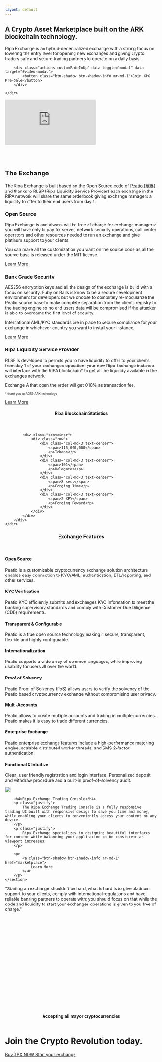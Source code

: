```yaml
---
layout: default
---
```


<div class="business-hero">
    <div class="container">
        <h2 class="customFadeInUp">
            A Crypto Asset Marketplace built on the ARK blockchain technology.
        </h2>
        <p class="customFadeInUp">
            Ripa Exchange is an hybrid-decentralized exchange with a strong focus on lowering the entry level for opening new exchanges and giving crypto traders safe and secure trading partners to operate on a daily basis.
        </p>

        <div class="actions customFadeInUp" data-toggle="modal" data-target="#video-modal">
            <button class="btn-shadow btn-shadow-info mr-md-1">Join XPX Pre-Sale</button>
        </div>

    </div>
</div>

<div class="modal fade" tabindex="-1" role="dialog" id="video-modal">
  <div class="modal-dialog modal-lg modal-xlg">
    <div class="modal-content">
        <div class="modal-body">
        <div class="embed-responsive  embed-responsive-16by9">
            <iframe id="youtube_player" class="yt_player_iframe" type="text/html" src="https://www.youtube.com/embed/X94qHbZBYA8?enablejsapi=1&version=3&playerapiid=ytplayer" 
            frameborder="0" allowscriptaccess="always">
            </iframe>
        </div>
      </div>
    </div>
  </div>
</div>
<script>
$('#video-modal').on('hide.bs.modal', function (e) {
   $('.yt_player_iframe')[0].contentWindow.postMessage('{"event":"command","func":"' + 'stopVideo' + '","args":""}', '*');
});
</script>



<div class="spacial-features" data-scroll style="    margin: 80px auto 0;
                                                     max-width: 1400px;">
    <section class="container">
        <div class="row">
            <div class="col-12">
                <div class="header">
                    <h2>The Exchange</h2>
                    <p>
                        The Ripa Exchange is built based on the Open Source code of <a href="https://www.peatio.tech">Peatio [貔貅]</a> and thanks to RLSP (Ripa Liquidity Service Provider) each exchange in the RIPA network will share the same orderbook giving exchange managers a liquidity to offer to their end users from day 1.
                    </p>
                </div>
            </div>
        </div>
        <div class="row">
            <div class="col-md-4">
                <div class="feature">
                    <h3>
                        Open Source
                    </h3>
                    <p class="justify">
                        Ripa Exchange is and always will be free of charge for exchange managers: you will have only to pay for server, network security operations, call center operators and other resources needed to run an exchange and give platinum support to your clients.
                    </p>
                    <p class="justify">
                        You can make all the customization you want on the source code as all the source base is released under the MIT license.
                    </p>
                    <p class="right">
                        <a class="btn-sm btn-shadow btn-shadow-info" href="listeners">
                            Learn More
                        </a>
                    </p>
                </div>
            </div>
            <div class="col-md-4">
                <div class="feature">
                    <h3>
                        Bank Grade Security
                    </h3>
                    <p class="justify">
                        AES256 encryption keys and all the design of the exchange is build with a focus on security. Ruby on Rails is know to be a secure development environment for developers but we choose to complitely re-modularize the Peatio source base to make complete separation from the clients registry to the trading engine so no end users data will be compromised if the attacker is able to overcame  the first level of security.
                    </p>
                    <p  class="justify">
                        International AML/KYC standards are in place to secure compliance for your exchange in whichever country you want to install your instance.
                    </p>
                    <p class="right">
                        <a class="btn-sm btn-shadow btn-shadow-info" href="services">
                            Learn More
                        </a>
                    </p>
                </div>
            </div>
            <div class="col-md-4">
                <div class="feature">
                    <h3>
                        Ripa Liquidity Service Provider
                    </h3>
                    <p class="justify">
                        RLSP is developed to permits you to have liquidity to offer to your clients from day 1 of your exchanges operation: your new Ripa Exchange instance will interface with the RIPA blockchain* to get all the liqudidy available in the exchanges network.
                    </p>
                    <p style="text-align: justify;">
                        Exchange A that open the order will get 0,10% as transaction fee.
                    </p>
                    <p style="font-size: 70%;">
                        * thank you to ACES-ARK technology
                    </p>
                    <p class="right">
                        <a class="btn-sm btn-shadow btn-shadow-info" href="/marketplace">
                            Learn More
                        </a>
                    </p>
                </div>
            </div>
        </div>
    </section>

</div>


<div class="index-clients">
    <div class="container">
        <header>
            <h4>Ripa Blockchain Statistics</h4>
        </header>
        <div class="about-2-stats">

            <div class="container">
                <div class="row">
                    <div class="col-md-3 text-center">
                        <span>115,000,000</span>
                        <p>Tokens</p>
                    </div>
                    <div class="col-md-3 text-center">
                        <span>101</span>
                        <p>Delegates</p>
                    </div>
                    <div class="col-md-3 text-center">
                        <span>8 sec.</span>
                        <p>Forging Time</p>
                    </div>
                    <div class="col-md-3 text-center">
                        <span>2 XPY</span>
                        <p>Forging Reward</p>
                    </div>
                </div>
            </div>
        </div>
    </div>
</div>

<div class="index-features" data-scroll>
    <div class="container">
        <header>
            <h3>Exchange Features</h3>
        </header>
        <section class="features">
            <div class="row">
                <div class="col-md-3 feature">
                    <section class="center">
                        <p>
                            <i class="fab fa-osi fa-4x"></i>
                        </p>
                        <h4>
                            Open Source
                        </h4>
                        <p>
                            Peatio is a customizable cryptocurrency exchange solution architecture enables easy connection to KYC/AML, authentication, ETL/reporting, and other services.
                        </p>
                    </section>
                </div>
                <div class="col-md-3 feature">
                    <section class="center">
                        <p>
                            <i class="far fa-id-card fa-4x"></i>
                        </p>
                        <h4>
                            KYC Verification
                        </h4>
                        <p class="center">
                            Peatio KYC efficiently submits and exchanges KYC information to meet the banking supervisory standards and comply with Customer Due Diligence (CDD) requirements.
                        </p>
                    </section>
                </div>
                <div class="col-md-3 feature">
                    <section class="center">
                        <p>
                            <i class="fas fa-cogs fa-4x"></i>
                        </p>
                        <h4>
                            Transparent & Configurable
                        </h4>
                        <p class="center">
                            Peatio is a true open source technology making it secure, transparent, flexible and highly configurable.
                        </p>
                    </section>
                </div>
                <div class="col-md-3 feature">
                    <section class="center">
                        <p>
                            <i class="fas fa-language fa-4x"></i>
                        </p>
                        <h4>
                            Internationalization
                        </h4>
                        <p class="center">
                            Peatio supports a wide array of common languages, while improving usability for users all over the world.
                        </p>
                    </section>
                </div>
            </div>
            <div class="row">
                <div class="col-md-3 feature">
                    <section class="center">
                        <p>
                            <i class="fas fa-users fa-4x"></i>
                        </p>
                        <h4>
                            Proof of Solvency
                        </h4>
                        <p class="center">
                            Peatio Proof of Solvency (PoS) allows users to verify the solvency of the Peatio based cryptocurrency exchange without compromising user privacy.
                        </p>
                    </section>
                </div>
                <div class="col-md-3 feature">
                    <section class="center">
                        <p>
                            <i class="fas fa-suitcase fa-4x"></i>
                        </p>
                        <h4>
                            Multi-Accounts
                        </h4>
                        <p class="center">
                            Peatio allows to create multiple accounts and trading in multiple currencies. Peatio makes it is easy to trade different currencies.
                        </p>
                    </section>
                </div>
                <div class="col-md-3 feature">
                    <section class="center">
                        <p>
                            <i class="fas fa-rocket fa-4x"></i>
                        </p>
                        <h4>
                            Enterprise Exchange
                        </h4>
                        <p class="center">
                            Peatio enterprise exchange features include a high-performance matching engine, scalable distributed worker threads, and SMS 2-factor authentication.
                        </p>
                    </section>
                </div>
                <div class="col-md-3 feature">
                    <section class="center">
                        <p>
                            <i class="fas fa-arrows-alt fa-4x"></i>
                        </p>
                        <h4>
                            Functional & Intuitive
                        </h4>
                        <p class="center">
                            Clean, user friendly registration and login interface. Personalized deposit and withdraw procedure and a built-in proof-of-solvency audit.
                        </p>
                    </section>
                </div>
            </div>
        </section>
    </div>
</div>


<div class="index-devices" data-scroll>
    <section class="clearfix">
        <img src="assets/images/peatioTrading.jpg" class="img-fluid devices"  style="border:1px solid #ddd"/>

        <h4>Ripa Exchange Trading Console</h4>
        <p class="justify">
            The Ripa Exchange Trading Console is a fully responsive trading UI built with responsive design to save you time and money, while enabling your clients to conveniently access your content on any device.
        </p>
        <p class="justify">
            Ripa Exchange specializes in designing beautiful interfaces for content while balancing your application to be consistent as viewport increases.
        </p>

        <p>
            <a class="btn-shadow btn-shadow-info mr-md-1" href="marketplace">
                Learn More
            </a>
        </p>
    </section>
</div>


<div class="business-single-client" style="height: 400px" data-scroll>
    <div class="quote-wrapper">
        <p>
            "Starting an exchange shouldn't be hard, what is hard is to give platinum support to your clients, comply with international regulations and have reliable banking partners to operate with: you should focus on that while the code and liquidity to start your exchanges operations is given to you free of charge."
        </p>
    </div>
</div>



<div class="agency-from-the-blog" style="display:none">
    <div class="container">
        <h3>Latest Posts</h3>
        <div class="row">
            <div class="col-md-4">
                <div class="post">
                    <a href="#" class="pic" style="background-image:url('images/unsplash/photo-1422665717225-1a37f226c92a.jpg');">
                    </a>
                    <div class="title">
                        A Future of Cryptocurrencies and Blockchains
                    </div>
                    <div class="min-read">
                        3 min read
                    </div>
                    <p>
                        What is the real world use case for ACES? The real world use case may not have arrived quite yet, but it’s fast approaching.
                    </p>
                </div>
            </div>
            <div class="col-md-4">
                <div class="post">
                    <a href="#" class="pic" style="background-image:url('images/unsplash/photo-1424873380396-9580028d74db.jpg');">
                    </a>
                    <div class="title">
                        ACES Completes ARK Authentication Listeners for ARK, Bitcoin, Ethereum, and Litecoin
                    </div>
                    <div class="min-read">
                        4 min read
                    </div>
                    <p>
                        This release is an expansion and improvement to our existing listener protocol, providing high 
                        quality features that will support a robust blockchain service ecosystem. This release also includes
                        deployment of stake-based listeners for ARK and Ethereum, which you can begin using immediately to 
                        build services. We will be deploying two additional listeners for Bitcoin and Litecoin alongside 
                        our release of services in the coming weeks.
                    </p>
                </div>
            </div>
            <div class="col-md-4">
                <div class="post">
                    <a href="#" class="pic" style="background-image:url('images/unsplash/photo-1478059425650-ca13d6d422f4.jpg');">
                    </a>
                    <div class="title">
                        Development of the ARK and Bitcoin Listeners Completed
                    </div>
                    <div class="min-read">
                        3 min read
                    </div>
                    <p>
                        The listener is the component that plugs into a blockchain (such as Bitcoin) and provides 
                        standardized API access for ARK services to receive data from a blockchain. The listener stands 
                        on its own, and does not necessarily need to be run by the same person running a service.
                    </p>
                </div>
            </div>
        </div>
    </div>
</div>


<div class="index-clients">
    <div class="container">
        <header>
            <h4>Accepting all mayor cryptocurrencies</h4>
        </header>
        <div class="row justify-content-center icons">
            <div class="col-12 col-md-3 col-lg">
                <i class="img-fluid mb-4 cc USDT" title="USDT"></i>
            </div>
            <div class="col-12 col-md-3 col-lg">
                <i class="img-fluid mb-4 cc BTC" title="BTC"></i>
            </div>
            <div class="col-12 col-md-3 col-lg">
                <i class="img-fluid mb-4 cc BCH" title="BCH"></i>
            </div>
            <div class="col-12 col-md-3 col-lg">
                <i class="img-fluid mb-4 cc ETH" title="ETH"></i>
            </div>
            <div class="col-12 col-md-3 col-lg">
                <i class="img-fluid mb-4 cc XRP" title="XRP"></i>
            </div>
            <div class="col-12 col-md-3 col-lg">
                <i class="img-fluid mb-4 cc LTC" title="LTC"></i>
            </div>
            <div class="col-12 col-md-3 col-lg">
                <i class="img-fluid mb-4 cc DOGE" title="DOGE"></i>
            </div>
            <div class="col-12 col-md-3 col-lg">
                <i class="img-fluid mb-4 cc ARK" title="ARK"></i>
            </div>
        </div>
        <div class="row justify-content-center icons">
            <div class="col-12 col-md-3 col-lg">
                <i class="img-fluid mb-4 cc STR" title="STR"></i>
            </div>
            <div class="col-12 col-md-3 col-lg">
                <i class="img-fluid mb-4 cc RISE" title="RISE"></i>
            </div>
            <div class="col-12 col-md-3 col-lg">
                <i class="img-fluid mb-4 cc LSK" title="LSK"></i>
            </div>
            <div class="col-12 col-md-3 col-lg">
                <i class="img-fluid mb-4 cc DASH" title="DASH"></i>
            </div>
            <div class="col-12 col-md-3 col-lg">
                <i class="img-fluid mb-4 cc XMR" title="XMR"></i>
            </div>
            <div class="col-12 col-md-3 col-lg">
                <i class="img-fluid mb-4 cc DGB" title="DGB"></i>
            </div>
            <div class="col-12 col-md-3 col-lg">
                <i class="img-fluid mb-4 cc STEEM" title="STEEM"></i>
            </div>
            <div class="col-12 col-md-3 col-lg">
                <i class="img-fluid mb-4 cc NEO" title="NEO"></i>
            </div>
        </div>
    </div>
</div>


<div class="row">
    <div class="col-12">
        <div class="cta text-center">
            <h1 class="cta-title title">
                Join the Crypto Revolution today.
            </h1>
            <a class="btn-shadow btn-shadow-info mr-md-1" href="https://tec.ripaex.io/">
                Buy XPX NOW
            </a>
            <a class="btn-shadow btn-shadow-info mr-md-1" href="https://github.com/RipaEx/">
                Start your exchange
            </a>
        </div>
    </div>
</div>

